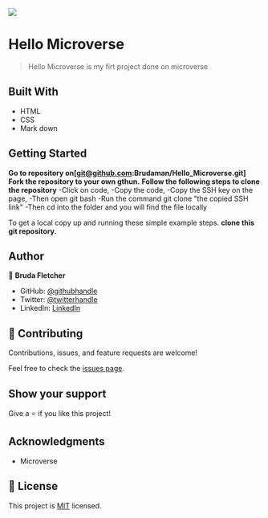![](https://img.shields.io/badge/Microverse-blueviolet)

# Hello Microverse

>Hello Microverse is my firt project done on microverse
## Built With

- HTML
- CSS
- Mark down

## Getting Started
**Go to repository on[git@github.com:Brudaman/Hello_Microverse.git]**
**Fork the repository to your own gthun.**
**Follow the following steps to clone the repository**
-Click on code,
-Copy the code, 
-Copy the SSH key on the page,
-Then open git bash
-Run the command git clone "the copied SSH link" 
-Then cd into the folder and you will find the file locally 

To get a local copy up and running these simple example steps.
**clone this git repository.**


## Author

👤 **Bruda Fletcher**

- GitHub: [@githubhandle](https://github.com/Brudaman)
- Twitter: [@twitterhandle](https://twitter.com/fletcher_bruda)
- LinkedIn: [LinkedIn](https://www.linkedin.com/in/bruda-fletcher-21a783207/)

## 🤝 Contributing

Contributions, issues, and feature requests are welcome!

Feel free to check the [issues page](../../issues/).

## Show your support

Give a ⭐️ if you like this project!

## Acknowledgments

- Microverse

## 📝 License

This project is [MIT](./MIT.md) licensed.